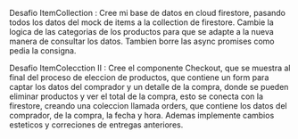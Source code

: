 Desafio ItemCollection : Cree mi base de datos en cloud firestore, pasando todos los datos del mock de items a la collection de firestore. Cambie la logica de las categorias de los productos para que se adapte a la nueva manera de consultar los datos. Tambien borre las async promises como pedia la consigna.

Desafio ItemColecction II : Cree el componente Checkout, que se muestra al final del proceso de eleccion de productos, que contiene un form para captar los datos del comprador y un detalle de la compra, donde se pueden eliminar productos y ver el total de la compra, esto se conecta con la firestore, creando una coleccion llamada orders, que contiene los datos del comprador, de la compra, la fecha y hora. Ademas implemente cambios esteticos y correciones de entregas anteriores.